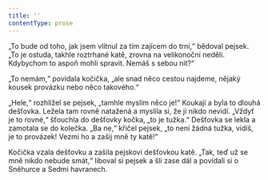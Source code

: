 ```yaml
---
title: ''
contentType: prose
---
```


„To bude od toho, jak jsem vlítnul za tím zajícem do trní,“ bědoval pejsek. „To je ostuda, takhle roztrhané katě, zrovna na velikonoční neděli. Kdybychom to aspoň mohli spravit. Nemáš s sebou nit?“

„To nemám,“ povídala kočička, „ale snad něco cestou najdeme, nějaký kousek provázku nebo něco takového.“

„Hele,“ rozhlížel se pejsek, „tamhle myslím něco je!“ Koukají a byla to dlouhá dešťovka. Ležela tam rovně natažená a myslila si, že ji nikdo nevidí. „Vždyť je to rovné,“ šťouchla do dešťovky kočka, „to je tužka.“ Dešťovka se lekla a zamotala se do kolečka. „Ba ne,“ křičel pejsek, „to není žádná tužka, vidíš, je to provázek! Vezmi ho a zašij mně ty katě!“

Kočička vzala dešťovku a zašila pejskovi dešťovkou katě. „Tak, teď už se mně nikdo nebude smát,“ liboval si pejsek a šli zase dál a povídali si o Sněhurce a Sedmi havranech.
